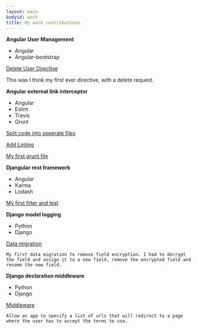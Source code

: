 ```yaml
---
layout: main
bodyid: work
title: My work contributions.
---
```


<p><strong>Angular User Management</strong></p>
<ul class="skill-list">
	<li>Angular</li>
	<li>Angular-bootstrap</li>
</ul>
<div class="project-description">
	<p><a href="https://github.com/incuna/angular-user-management/pull/8/files">Delete User Directive</a></p>
	This was I think my first ever directive, with a delete request.
</div>

<p><strong>Angular external link interceptor</strong></p>
<ul class="skill-list">
	<li>Angular</li>
	<li>Eslint</li>
	<li>Travis</li>
	<li>Grunt</li>
</ul>
<div class="project-description">
	<p><a href="https://github.com/incuna/angular-external-link-interceptor/pull/20">Split code into seperate files</a></p>
	<p><a href="https://github.com/incuna/angular-external-link-interceptor/pull/21">Add Linting</a></p>
	<p><a href="https://github.com/incuna/angular-external-link-interceptor/blob/master/Gruntfile.js">My first grunt file</a></p>
</div>

<p><strong>Djangular rest framework</strong></p>
<ul class="skill-list">
	<li>Angular</li>
	<li>Karma</li>
	<li>Lodash</li>
</ul>
<div class="project-description">
	<a href="https://github.com/incuna/djangular-rest-framework/pull/20/files">My first filter and test</a>
</div>

<p><strong>Django model logging</strong></p>
<ul class="skill-list">
	<li>Python</li>
	<li>Django</li>
</ul>
<div class="project-description">
	<p><a href="https://github.com/incuna/django-model-logging/pull/3/files">Data migration</a></p>

	My first data migration to remove field encryption. I had to decrypt the field and assign it to a new field, remove the encrypted field and rename the new field.
</div>

<p><strong>Django declaration middleware</strong></p>
<ul class="skill-list">
	<li>Python</li>
	<li>Django</li>
</ul>
<div class="project-description">
	<p><a href="https://github.com/incuna/django-declaration-middleware/commit/45648174ed511946b3601eeaecdc09d8bdb1fefe">Middleware</a></p>

	Allow an app to specify a list of urls that will redirect to a page where the user has to accept the terms to use.
</div>
